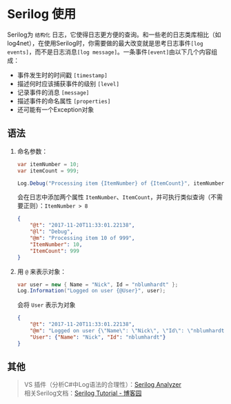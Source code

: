 # Serilog 使用

Serilog为 `结构化` 日志，它使得日志更方便的查询。和一些老的日志类库相比（如log4net），在使用Serilog时，你需要做的最大改变就是思考日志事件`[log events]`，而不是日志消息`[log message]`。一条事件`[event]`由以下几个内容组成：

- 事件发生时的时间戳 `[timestamp]`
- 描述何时应该捕获事件的级别 `[level]`
- 记录事件的消息 `[message]`
- 描述事件的命名属性 `[properties]`
- 还可能有一个Exception对象

## 语法

1. 命名参数：

    ```C#
    var itemNumber = 10;
    var itemCount = 999;

    Log.Debug("Processing item {ItemNumber} of {ItemCount}", itemNumber, itemCount);
    ```

    会在日志中添加两个属性 `ItemNumber`、`ItemCount`，并可执行类似查询（不需要正则）：`ItemNumber > 8`

    ```JSON
    {
        "@t": "2017-11-20T11:33:01.22138",
        "@l": "Debug",
        "@m": "Processing item 10 of 999",
        "ItemNumber": 10,
        "ItemCount": 999
    }
    ```

2. 用 `@` 来表示对象：

    ```C#
    var user = new { Name = "Nick", Id = "nblumhardt" };
    Log.Information("Logged on user {@User}", user);
    ```

    会将 `User` 表示为对象

    ```JSON
    {
        "@t": "2017-11-20T11:33:01.22138",
        "@m": "Logged on user {\"Name\": \"Nick\", \"Id\": \"nblumhardt\"}",
        "User": {"Name": "Nick", "Id": "nblumhardt"}
    }
    ```

## 其他

> VS 插件（分析C#中Log语法的合理性）：[Serilog Analyzer](https://marketplace.visualstudio.com/items?itemName=Suchiman.SerilogAnalyzer)  
> 相关Serilog文档：[Serilog Tutorial - 博客园](https://www.cnblogs.com/xuanye/p/8474469.html)
